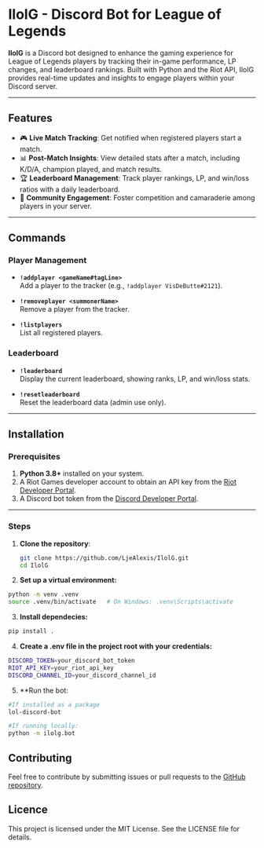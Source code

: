 # IlolG - Discord Bot for League of Legends

**IlolG** is a Discord bot designed to enhance the gaming experience for League of Legends players by tracking their in-game performance, LP changes, and leaderboard rankings. Built with Python and the Riot API, IlolG provides real-time updates and insights to engage players within your Discord server.

---

## Features

- 🎮 **Live Match Tracking**: Get notified when registered players start a match.
- 📊 **Post-Match Insights**: View detailed stats after a match, including K/D/A, champion played, and match results.
- 🏆 **Leaderboard Management**: Track player rankings, LP, and win/loss ratios with a daily leaderboard.
- 🤝 **Community Engagement**: Foster competition and camaraderie among players in your server.

---

## Commands

### Player Management
- **`!addplayer <gameName#tagLine>`**  
  Add a player to the tracker (e.g., `!addplayer VisDeButte#2121`).

- **`!removeplayer <summonerName>`**  
  Remove a player from the tracker.

- **`!listplayers`**  
  List all registered players.

### Leaderboard
- **`!leaderboard`**  
  Display the current leaderboard, showing ranks, LP, and win/loss stats.

- **`!resetleaderboard`**  
  Reset the leaderboard data (admin use only).

---

## Installation

### Prerequisites
1. **Python 3.8+** installed on your system.
2. A Riot Games developer account to obtain an API key from the [Riot Developer Portal](https://developer.riotgames.com/).
3. A Discord bot token from the [Discord Developer Portal](https://discord.com/developers/applications).

---

### Steps

1. **Clone the repository**:
   ```bash
   git clone https://github.com/LjeAlexis/IlolG.git
   cd IlolG
    ```
2. **Set up a virtual environment:**
```bash
python -m venv .venv
source .venv/bin/activate   # On Windows: .venv\Scripts\activate
````
3. **Install dependecies:**
````bash
pip install .
`````
4. **Create a .env file in the project root with your credentials:**
```` bash
DISCORD_TOKEN=your_discord_bot_token
RIOT_API_KEY=your_riot_api_key
DISCORD_CHANNEL_ID=your_discord_channel_id
````
5. **Run the bot:
````bash
#If installed as a package
lol-discord-bot

#If running locally:
python -m ilolg.bot
````

## Contributing

Feel free to contribute by submitting issues or pull requests to the [GitHub repository](https://github.com/LjeAlexis/IlolG).

## Licence

This project is licensed under the MIT License. See the LICENSE file for details.

